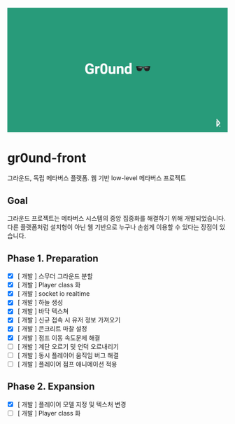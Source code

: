 ![head](./head.jpg)

# gr0und-front
그라운드, 독립 메타버스 플랫폼. 웹 기반 low-level 메타버스 프로젝트

## Goal
그라운드 프로젝트는 메타버스 시스템의 중앙 집중화를 해결하기 위해 개발되었습니다. 다른 플랫폼처럼 설치형이 아닌 웹 기반으로 누구나 손쉽게 이용할 수 있다는 장점이 있습니다.

## Phase 1. Preparation

* [x] [ 개발 ] 스무더 그라운드 분할
* [x] [ 개발 ] Player class 화
* [x] [ 개발 ] socket io realtime
* [x] [ 개발 ] 하늘 생성
* [x] [ 개발 ] 바닥 텍스쳐
* [x] [ 개발 ] 신규 접속 시 유저 정보 가져오기
* [x] [ 개발 ] 콘크리트 마찰 설정
* [x] [ 개발 ] 점프 이동 속도문제 해결
* [ ] [ 개발 ] 계단 오르기 및 언덕 오르내리기
* [ ] [ 개발 ] 동시 플레이어 움직임 버그 해결
* [ ] [ 개발 ] 플레이어 점프 애니메이션 적용

## Phase 2. Expansion

* [x] [ 개발 ] 플레이어 모델 지정 및 텍스처 변경
* [ ] [ 개발 ] Player class 화